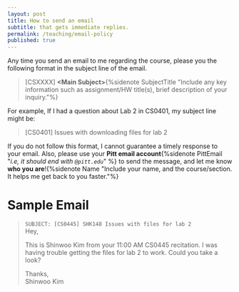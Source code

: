 ```yaml
---
layout: post
title: How to send an email
subtitle: that gets immediate replies.
permalink: /teaching/email-policy
published: true
---
```


Any time you send an email to me regarding the course, please you the following format in the subject line of the email.

> [CSXXXX] **<Main Subject\>**{%sidenote SubjectTitle "Include any key information such as assignment/HW title(s), brief description of your inquiry."%}

For example, If I had a question about Lab 2 in CS0401, my subject line might be:

> [CS0401] Issues with downloading files for lab 2

If you do not follow this format, I cannot guarantee a timely response to your email.
Also, please use your **Pitt email account**{%sidenote PittEmail "*i.e, it should end with `@pitt.edu`*" %} to send the message, and let me know **who you are**!{%sidenote Name "Include your name, and the course/section. It helps me get back to you faster."%}

# Sample Email

> `SUBJECT: [CS0445] SHK148 Issues with files for lab 2`  
> Hey,
>
> This is Shinwoo Kim from your 11:00 AM CS0445 recitation. I was having trouble getting the files for lab 2 to work. Could you take a look?
>
> Thanks,  
> Shinwoo Kim  

